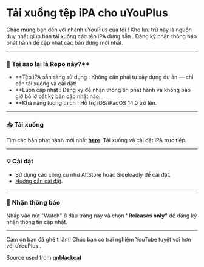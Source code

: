 # Tải xuống tệp iPA cho uYouPlus

Chào mừng bạn đến với nhánh uYouPlus của tôi ! Kho lưu trữ này là nguồn duy nhất giúp bạn tải xuống các tệp iPA dựng sẵn . Đăng ký nhận thông báo phát hành để cập nhật các bản dựng mới nhất.

---

### 🚀 Tại sao lại là Repo này?**

- **Tệp iPA sẵn sàng sử dụng : Không cần phải tự xây dựng dự án — chỉ cần tải xuống và cài đặt!
- **Luôn cập nhật : Đăng ký để nhận thông tin phát hành và không bao giờ bỏ lỡ bất kỳ bản cập nhật nào.
- **Khả năng tương thích : Hỗ trợ iOS/iPadOS 14.0 trở lên.

---

### 📥 **Tải xuống**

Tìm các bản phát hành mới nhất [**here**](https://github.com/Sj09-gnc/uYouPlus/releases). Tải xuống và cài đặt iPA trực tiếp.

---

### 💡 **Cài đặt**

- Sử dụng các công cụ như AltStore hoặc Sideloadly để cài đặt.
- [Hướng dẫn cài đặt](https://github.com/qnblackcat/uYouPlus/wiki/Installation).

---

### 🌟 **Nhận thông báo**

Nhấp vào nút "Watch" ở đầu trang này và chọn **"Releases only"** để đăng ký nhận thông tin cập nhật.

---

Cảm ơn bạn đã ghé thăm! Chúc bạn có trải nghiệm YouTube tuyệt vời hơn với uYouPlus .


Source used from [**qnblackcat**](https://github.com/qnblackcat/uYouPlus)
